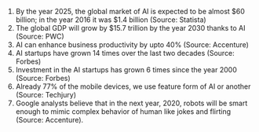 1.  By the year 2025, the global market of AI is expected to be almost $60 billion; in the year 2016 it was $1.4 billion (Source: Statista)
2. The global GDP will grow by $15.7 trillion by the year 2030 thanks to AI (Source: PWC)
3. AI can enhance business productivity by upto 40% (Source: Accenture)
4. AI startups have grown 14 times over the last two decades (Source: Forbes)
5. Investment in the AI startups has grown 6 times since the year 2000 (Source: Forbes)
6. Already 77% of the mobile devices, we use feature form of AI or another (Source: Techjury)
7. Google analysts believe that in the next year, 2020, robots will be smart enough to mimic complex behavior of human like jokes and flirting (Source: Accenture).


